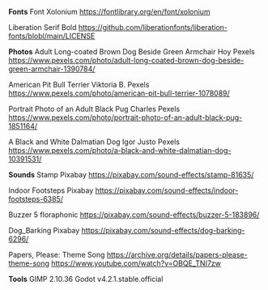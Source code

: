 **Fonts**
Font Xolonium 
https://fontlibrary.org/en/font/xolonium

Liberation Serif Bold
https://github.com/liberationfonts/liberation-fonts/blobl/main/LICENSE

**Photos**
Adult Long-coated Brown Dog Beside Green Armchair
Hoy
Pexels
https://www.pexels.com/photo/adult-long-coated-brown-dog-beside-green-armchair-1390784/

American Pit Bull Terrier
Viktoria B.
Pexels
https://www.pexels.com/photo/american-pit-bull-terrier-1078089/

Portrait Photo of an Adult Black Pug
Charles
Pexels
https://www.pexels.com/photo/portrait-photo-of-an-adult-black-pug-1851164/

A Black and White Dalmatian Dog
Igor Justo
Pexels
https://www.pexels.com/photo/a-black-and-white-dalmatian-dog-10391531/

**Sounds**
Stamp
Pixabay
https://pixabay.com/sound-effects/stamp-81635/

Indoor Footsteps
Pixabay
https://pixabay.com/sound-effects/indoor-footsteps-6385/

Buzzer 5
floraphonic
https://pixabay.com/sound-effects/buzzer-5-183896/

Dog_Barking
Pixabay
https://pixabay.com/sound-effects/dog-barking-6296/

Papers, Please: Theme Song
https://archive.org/details/papers-please-theme-song
https://www.youtube.com/watch?v=OBQE_TNI7zw

**Tools**
GIMP 2.10.36
Godot v4.2.1.stable.official